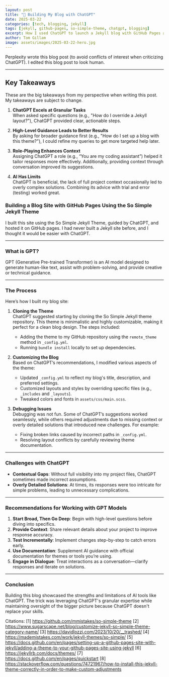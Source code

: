 ```yaml
---
layout: post
title: "🚀 Building My Blog with ChatGPT"
date: 2025-03-22
categories: [tech, blogging, jekyll]
tags: [jekyll, github-pages, so-simple-theme, chatgpt, blogging]
excerpt: How I used ChatGPT to launch a Jekyll blog with GitHub Pages and the So Simple theme.
author: Tom Gillam
image: assets/images/2025-03-22-hero.jpg
---
```

Perplexity wrote this blog post (to avoid conflicts of interest when criticizing ChatGPT). I edited this blog post to look human.

---
## **Key Takeaways**
These are the big takeaways from my perspective when writing this post. My takeaways are subject to change.

1. **ChatGPT Excels at Granular Tasks**  
   When asked specific questions (e.g., "How do I override a Jekyll layout?"), ChatGPT provided clear, actionable steps.

2. **High-Level Guidance Leads to Better Results**  
   By asking for broader guidance first (e.g., "How do I set up a blog with this theme?"), I could refine my queries to get more targeted help later.

3. **Role-Playing Enhances Context**  
   Assigning ChatGPT a role (e.g., “You are my coding assistant”) helped it tailor responses more effectively. Additionally, providing context through conversation improved its suggestions.

4. **AI Has Limits**  
   ChatGPT is beneficial, the lack of full project context occasionally led to overly complex solutions. Combining its advice with trial and error (testing) worked great.


### Building a Blog Site with GitHub Pages Using the So Simple Jekyll Theme

I built this site using the So Simple Jekyll Theme, guided by ChatGPT, and hosted it on GitHub pages. I had never built a Jekyll site before, and I thought it would be easier with ChatGPT.

---

### **What is GPT?**
GPT (Generative Pre-trained Transformer) is an AI model designed to generate human-like text, assist with problem-solving, and provide creative or technical guidance.

---

### **The Process**

Here’s how I built my blog site:

1. **Cloning the Theme**  
   ChatGPT suggested starting by cloning the So Simple Jekyll theme repository. This theme is minimalistic and highly customizable, making it perfect for a clean blog design. The steps included:
   - Adding the theme to my GitHub repository using the `remote_theme` method in `_config.yml`.
   - Running `bundle install` locally to set up dependencies.

2. **Customizing the Blog**  
   Based on ChatGPT’s recommendations, I modified various aspects of the theme:
   - Updated `_config.yml` to reflect my blog's title, description, and preferred settings.
   - Customized layouts and styles by overriding specific files (e.g., `_includes` and `_layouts`).
   - Tweaked colors and fonts in `assets/css/main.scss`.

3. **Debugging Issues**  
   Debugging was not fun. Some of ChatGPT’s suggestions worked seamlessly, while others required adjustments due to missing context or overly detailed solutions that introduced new challenges. For example:
   - Fixing broken links caused by incorrect paths in `_config.yml`.
   - Resolving layout conflicts by carefully reviewing theme documentation.

---

### **Challenges with ChatGPT**

- **Contextual Gaps**: Without full visibility into my project files, ChatGPT sometimes made incorrect assumptions.
- **Overly Detailed Solutions**: At times, its responses were too intricate for simple problems, leading to unnecessary complications.

---

### **Recommendations for Working with GPT Models**

1. **Start Broad, Then Go Deep**: Begin with high-level questions before diving into specifics.
2. **Provide Context**: Share relevant details about your project to improve response accuracy.
3. **Test Incrementally**: Implement changes step-by-step to catch errors early.
4. **Use Documentation**: Supplement AI guidance with official documentation for themes or tools you’re using.
5. **Engage in Dialogue**: Treat interactions as a conversation—clarify responses and iterate on solutions.

---

### **Conclusion**

Building this blog showcased the strengths and limitations of AI tools like ChatGPT. The trick was leveraging ChatGPT's granular expertise while maintaining oversight of the bigger picture because ChatGPT doesn't replace your skills.

Citations:
[1] https://github.com/mmistakes/so-simple-theme
[2] https://www.sugarscape.net/blog/customize-jekyll-so-simple-theme-category-name/
[3] https://davidlozzi.com/2023/10/20/__trashed/
[4] https://mademistakes.com/work/jekyll-themes/so-simple/
[5] https://docs.github.com/en/pages/setting-up-a-github-pages-site-with-jekyll/adding-a-theme-to-your-github-pages-site-using-jekyll
[6] https://jekyllrb.com/docs/themes/
[7] https://docs.github.com/en/pages/quickstart
[8] https://stackoverflow.com/questions/74721967/how-to-install-this-jekyll-theme-correctly-in-order-to-make-custom-adjustments

